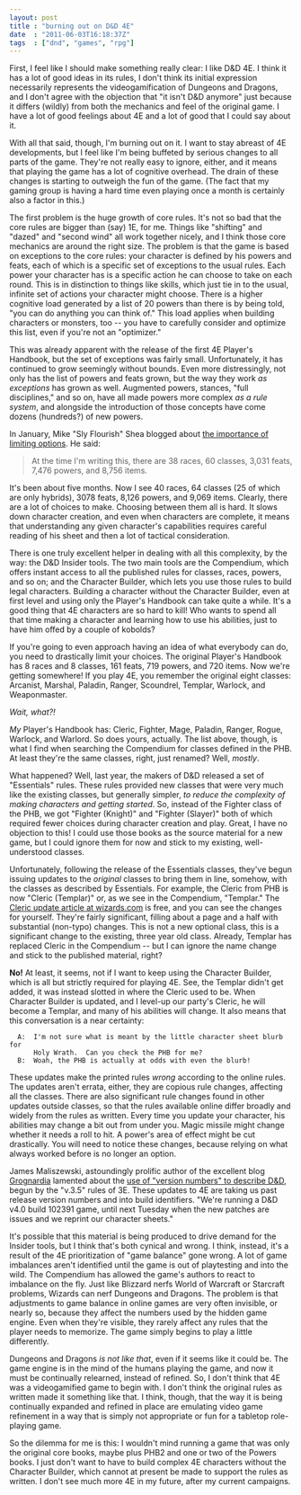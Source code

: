 ```yaml
---
layout: post
title : "burning out on D&D 4E"
date  : "2011-06-03T16:18:37Z"
tags  : ["dnd", "games", "rpg"]
---
```

First, I feel like I should make something really clear:  I like D&D 4E.  I
think it has a lot of good ideas in its rules, I don't think its initial
expression necessarily represents the videogamification of Dungeons and
Dragons, and I don't agree with the objection that "it isn't D&D anymore" just
because it differs (wildly) from both the mechanics and feel of the original
game.  I have a lot of good feelings about 4E and a lot of good that I could
say about it.

With all that said, though, I'm burning out on it.  I want to stay abreast of
4E developments, but I feel like I'm being buffeted by serious changes to all
parts of the game.  They're not really easy to ignore, either, and it means
that playing the game has a lot of cognitive overhead.  The drain of these
changes is starting to outweigh the fun of the game.  (The fact that my gaming
group is having a hard time even playing once a month is certainly also a
factor in this.)

The first problem is the huge growth of core rules.  It's not so bad that the
core rules are bigger than (say) 1E, for me.  Things like "shifting" and
"dazed" and "second wind" all work together nicely, and I think those core
mechanics are around the right size.  The problem is that the game is based on
exceptions to the core rules: your character is defined by his powers and
feats, each of which is a specific set of exceptions to the usual rules.  Each
power your character has is a specific action he can choose to take on each
round.  This is in distinction to things like skills, which just tie in to the
usual, infinite set of actions your character might choose.  There is a higher
cognitive load generated by a list of 20 powers than there is by being told,
"you can do anything you can think of."  This load applies when building
characters or monsters, too -- you have to carefully consider and optimize this
list, even if you're not an "optimizer."

This was already apparent with the release of the first 4E Player's Handbook,
but the set of exceptions was fairly small.  Unfortunately, it has continued to
grow seemingly without bounds.  Even more distressingly, not only has the list
of powers and feats grown, but the way they work *as exceptions* has grown as
well.  Augmented powers, stances, "full disciplines," and so on, have all made
powers more complex *as a rule system*, and alongside the introduction of those
concepts have come dozens (hundreds?) of new powers.

In January, Mike "Sly Flourish" Shea blogged about [the importance of limiting
options](http://slyflourish.com/limiting-4e-source-material/).  He said:

> At the time I'm writing this, there are 38 races, 60 classes, 3,031 feats,
> 7,476 powers, and 8,756 items.

It's been about five months.  Now I see 40 races, 64 classes (25 of which are
only hybrids), 3078 feats, 8,126 powers, and 9,069 items.  Clearly, there are a
lot of choices to make.  Choosing between them all is hard.  It slows down
character creation, and even when characters are complete, it means that
understanding any given character's capabilities requires careful reading of
his sheet and then a lot of tactical consideration.

There is one truly excellent helper in dealing with all this complexity, by the
way: the D&D Insider tools.  The two main tools are the Compendium, which
offers instant access to all the published rules for classes, races, powers,
and so on; and the Character Builder, which lets you use those rules to build
legal characters.  Building a character without the Character Builder, even at
first level and using only the Player's Handbook can take quite a while.  It's
a good thing that 4E characters are so hard to kill!  Who wants to spend all
that time making a character and learning how to use his abilities, just to
have him offed by a couple of kobolds?

If you're going to even approach having an idea of what everybody can do, you
need to drastically limit your choices.  The original Player's Handbook has 8
races and 8 classes, 161 feats, 719 powers, and 720 items.  Now we're getting
somewhere!  If you play 4E, you remember the original eight classes:  Arcanist,
Marshal, Paladin, Ranger, Scoundrel, Templar, Warlock, and Weaponmaster.

*Wait, what?!*

*My* Player's Handbook has: Cleric, Fighter, Mage, Paladin, Ranger,
Rogue, Warlock, and Warlord.  So does yours, actually.  The list above, though,
is what I find when searching the Compendium for classes defined in the PHB.
At least they're the same classes, right, just renamed?  Well, *mostly*.

What happened?  Well, last year, the makers of D&D released a set of
"Essentials" rules.  These rules provided new classes that were very much like
the existing classes, but generally simpler, *to reduce the complexity of
making characters and getting started*.  So, instead of the Fighter class of
the PHB, we got "Fighter (Knight)" and "Fighter (Slayer)" both of which
required fewer choices during character creation and play.  Great, I have no
objection to this!  I could use those books as the source material for a new
game, but I could ignore them for now and stick to my existing, well-understood
classes.

Unfortunately, following the release of the Essentials classes, they've begun
issuing updates to the *original* classes to bring them in line, somehow, with
the classes as described by Essentials.  For example, the Cleric from PHB is
now "Cleric (Templar)" or, as we see in the Compendium, "Templar."  The [Cleric
update article at
wizards.com](http://www.wizards.com/dnd/Article.aspx?x=dnd/dra/201105templar)
is free, and you can see the changes for yourself.  They're fairly significant,
filling about a page and a half with substantial (non-typo) changes.  This is
not a new optional class, this is a significant change to the existing, three
year old class.  Already, Templar has replaced Cleric in the Compendium -- but
I can ignore the name change and stick to the published material, right?

**No!**  At least, it seems, not if I want to keep using the Character Builder,
which is all but strictly required for playing 4E.  See, the Templar didn't get
added, it was instead slotted in where the Cleric used to be.  When Character
Builder is updated, and I level-up our party's Cleric, he will become a
Templar, and many of his abilities will change.  It also means that this
conversation is a near certainty:

      A:  I'm not sure what is meant by the little character sheet blurb for
          Holy Wrath.  Can you check the PHB for me?
      B:  Woah, the PHB is actually at odds with even the blurb!

These updates make the printed rules *wrong* according to the online rules.
The updates aren't errata, either, they are copious rule changes, affecting all
the classes.  There are also significant rule changes found in other updates
outside classes, so that the rules available online differ broadly and widely
from the rules as written.  Every time you update your character, his abilities
may change a bit out from under you.  Magic missile might change whether it
needs a roll to hit.  A power's area of effect might be cut drastically.  You
will need to notice these changes, because relying on what always worked before
is no longer an option.

James Maliszewski, astoundingly prolific author of the excellent blog
[Grognardia](http://grognardia.blogsport.com/) lamented about the [use of
"version numbers" to describe
D&D](http://grognardia.blogspot.com/2009/07/d-075.html), begun by the "v.3.5"
rules of 3E.  These updates to 4E are taking us past release version numbers
and into build identifiers.  "We're running a D&D v4.0 build 102391 game,
until next Tuesday when the new patches are issues and we reprint our character
sheets."

It's possible that this material is being produced to drive demand for the
Insider tools, but I think that's both cynical and wrong.  I think, instead,
it's a result of the 4E prioritization of "game balance" gone wrong.  A lot of
game imbalances aren't identified until the game is out of playtesting and into
the wild.  The Compendium has allowed the game's authors to react to imbalance
on the fly.  Just like Blizzard nerfs World of Warcraft or Starcraft problems,
Wizards can nerf Dungeons and Dragons.  The problem is that adjustments to game
balance in online games are very often invisible, or nearly so, because they
affect the numbers used by the hidden game engine.  Even when they're visible,
they rarely affect any rules that the player needs to memorize.  The game
simply begins to play a little differently.

Dungeons and Dragons *is not like that*, even if it seems like it could be.
The game engine is in the mind of the humans playing the game, and now it must
be continually relearned, instead of refined.  So, I don't think that 4E
was a videogamified game to begin with.  I don't think the original rules as
written made it something like that.  I think, though, that the way it is being
continually expanded and refined in place are emulating video game refinement
in a way that is simply not appropriate or fun for a tabletop role-playing
game.

So the dilemma for me is this:  I wouldn't mind running a game that was only
the original core books, maybe plus PHB2 and one or two of the Powers books.  I
just don't want to have to build complex 4E characters without the Character
Builder, which cannot at present be made to support the rules as written.  I
don't see much more 4E in my future, after my current campaigns.


